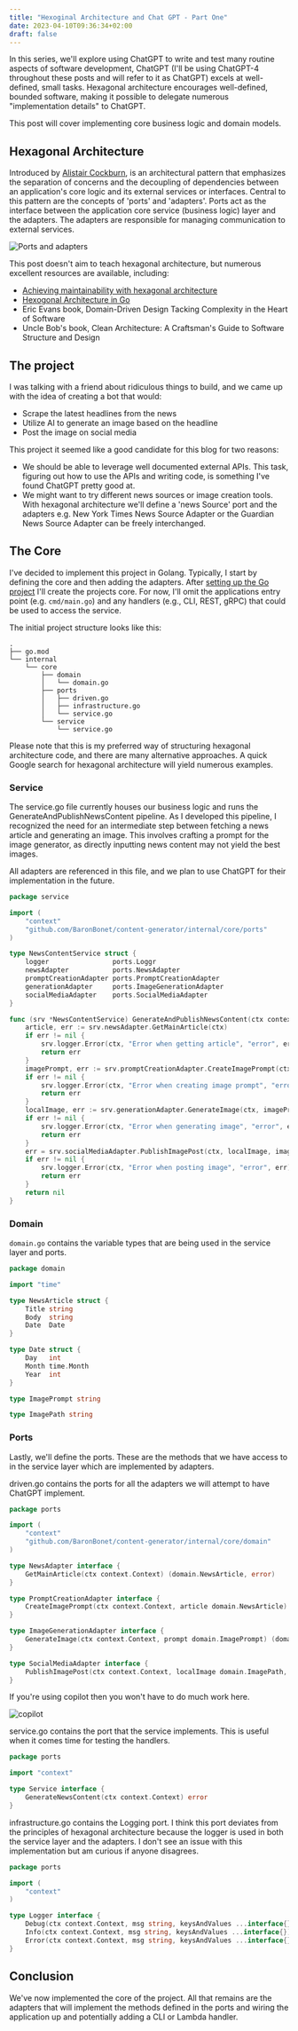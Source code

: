 ```yaml
---
title: "Hexoginal Architecture and Chat GPT - Part One"
date: 2023-04-10T09:36:34+02:00
draft: false
---
```


In this series, we'll explore using ChatGPT to write and test many routine aspects of software development, ChatGPT (I'll be using ChatGPT-4 throughout these posts and will refer to it as ChatGPT) excels at well-defined, small tasks. Hexagonal architecture encourages well-defined, bounded software, making it possible to delegate numerous "implementation details" to ChatGPT.

This post will cover implementing core business logic and domain models.

## Hexagonal Architecture

Introduced by [Alistair Cockburn](https://alistair.cockburn.us/hexagonal-architecture/), is an architectural pattern that emphasizes the separation of concerns and the decoupling of dependencies between an application's core logic and its external services or interfaces. Central to this pattern are the concepts of 'ports' and 'adapters'. Ports act as the interface between the application core service (business logic) layer and the adapters. The adapters are responsible for managing communication to external services. 

![Ports and adapters](https://cdn.ericcbonet.com/ports-and-adapters.png)

This post doesn't aim to teach hexagonal architecture, but numerous excellent resources are available, including:
  * [Achieving maintainability with hexagonal architecture](https://www.youtube.com/watch?v=vKbVrsMnhDc)
  * [Hexogonal Architecture in Go](https://medium.com/@matiasvarela/hexagonal-architecture-in-go-cfd4e436faa3) 
  * Eric Evans book, Domain-Driven Design Tacking Complexity in the Heart of Software
  * Uncle Bob's book, Clean Architecture: A Craftsman's Guide to Software Structure and Design

## The project

I was talking with a friend about ridiculous things to build, and we came up with the idea of creating a bot that would:
- Scrape the latest headlines from the news
- Utilize AI to generate an image based on the headline
- Post the image on social media

This project it seemed like a good candidate for this blog for two reasons:
- We should be able to leverage well documented external APIs. This task, figuring out how to use the APIs and writing code, is something I've found ChatGPT pretty good at.
- We might want to try different news sources or image creation tools. With hexagonal architecture we'll define a 'news Source' port and the adapters e.g. New York Times News Source Adapter or the Guardian News Source Adapter can be freely interchanged.

## The Core

I've decided to implement this project in Golang. Typically, I start by defining the core and then adding the adapters. After [setting up the Go project](https://www.wolfe.id.au/2020/03/10/starting-a-go-project/) I'll create the projects core. For now, I'll omit the applications entry point (e.g. `cmd/main.go`) and any handlers (e.g., CLI, REST, gRPC) that could be used to access the service.

The initial project structure looks like this:

```
.
├── go.mod
└── internal
    └── core
        ├── domain
        │   └── domain.go
        ├── ports
        │   ├── driven.go
        │   ├── infrastructure.go
        │   └── service.go
        └── service
            └── service.go
```

Please note that this is my preferred way of structuring hexagonal architecture code, and there are many alternative approaches. A quick Google search for hexagonal architecture will yield numerous examples. 

### Service

The service.go file currently houses our business logic and runs the GenerateAndPublishNewsContent pipeline. As I developed this pipeline, I recognized the need for an intermediate step between fetching a news article and generating an image. This involves crafting a prompt for the image generator, as directly inputting news content may not yield the best images. 

All adapters are referenced in this file, and we plan to use ChatGPT for their implementation in the future.

```go
package service

import (
	"context"
	"github.com/BaronBonet/content-generator/internal/core/ports"
)

type NewsContentService struct {
	logger                ports.Loggr
	newsAdapter           ports.NewsAdapter
	promptCreationAdapter ports.PromptCreationAdapter
	generationAdapter     ports.ImageGenerationAdapter
	socialMediaAdapter    ports.SocialMediaAdapter
}

func (srv *NewsContentService) GenerateAndPublishNewsContent(ctx context.Context) error {
	article, err := srv.newsAdapter.GetMainArticle(ctx)
	if err != nil {
		srv.logger.Error(ctx, "Error when getting article", "error", err)
		return err
	}
	imagePrompt, err := srv.promptCreationAdapter.CreateImagePrompt(ctx, article)
	if err != nil {
		srv.logger.Error(ctx, "Error when creating image prompt", "error", err)
		return err
	}
	localImage, err := srv.generationAdapter.GenerateImage(ctx, imagePrompt)
	if err != nil {
		srv.logger.Error(ctx, "Error when generating image", "error", err)
		return err
	}
	err = srv.socialMediaAdapter.PublishImagePost(ctx, localImage, imagePrompt)
	if err != nil {
		srv.logger.Error(ctx, "Error when posting image", "error", err)
		return err
	}
	return nil
}
```

### Domain

`domain.go` contains the variable types that are being used in the service layer and ports. 

```go
package domain

import "time"

type NewsArticle struct {
	Title string
	Body  string
	Date  Date
}

type Date struct {
	Day   int
	Month time.Month
	Year  int
}

type ImagePrompt string

type ImagePath string
```

### Ports

Lastly, we'll define the ports. These are the methods that we have access to in the service layer which are implemented by adapters. 

driven.go contains the ports for all the adapters we will attempt to have ChatGPT implement.
```go
package ports

import (
	"context"
	"github.com/BaronBonet/content-generator/internal/core/domain"
)

type NewsAdapter interface {
	GetMainArticle(ctx context.Context) (domain.NewsArticle, error)
}

type PromptCreationAdapter interface {
	CreateImagePrompt(ctx context.Context, article domain.NewsArticle) (domain.ImagePrompt, error)
}

type ImageGenerationAdapter interface {
	GenerateImage(ctx context.Context, prompt domain.ImagePrompt) (domain.ImagePath, error)
}

type SocialMediaAdapter interface {
	PublishImagePost(ctx context.Context, localImage domain.ImagePath, imagePrompt domain.ImagePrompt) error
}
```

If you're using copilot then you won't have to do much work here.

![copilot](https://cdn.ericcbonet.com/co-pilot-hex-arch.gif)


service.go contains the port that the service implements. This is useful when it comes time for testing the handlers.

```go
package ports

import "context"

type Service interface {
	GenerateNewsContent(ctx context.Context) error
}
```

infrastructure.go contains the Logging port. I think this port deviates from the principles of hexagonal architecture because the logger is used in both the service layer and the adapters. I don't see an issue with this implementation but am curious if anyone disagrees.

```go
package ports

import (
	"context"
)

type Logger interface {
	Debug(ctx context.Context, msg string, keysAndValues ...interface{})
	Info(ctx context.Context, msg string, keysAndValues ...interface{})
	Error(ctx context.Context, msg string, keysAndValues ...interface{})
}
```

## Conclusion

We've now implemented the core of the project. All that remains are the adapters that will implement the methods defined in the ports and wiring the application up and potentially adding a CLI or Lambda handler.
